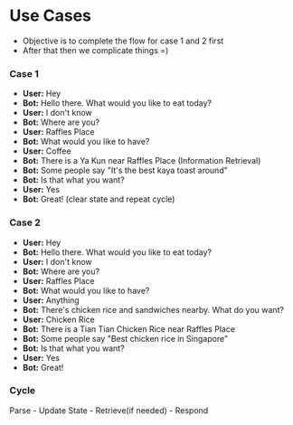 # Use Cases

* Objective is to complete the flow for case 1 and 2 first
* After that then we complicate things =)

### Case 1

* **User:** Hey
* **Bot:** Hello there. What would you like to eat today?
* **User:** I don't know
* **Bot:** Where are you?
* **User:** Raffles Place 
* **Bot:** What would you like to have?
* **User:** Coffee
* **Bot:** There is a Ya Kun near Raffles Place (Information Retrieval)
* **Bot:** Some people say "It's the best kaya toast around" 
* **Bot:** Is that what you want?
* **User:** Yes
* **Bot:** Great! (clear state and repeat cycle)

### Case 2
* **User:** Hey
* **Bot:** Hello there. What would you like to eat today?
* **User:** I don't know
* **Bot:** Where are you?
* **User:** Raffles Place 
* **Bot:** What would you like to have?
* **User:** Anything
* **Bot:** There's chicken rice and sandwiches nearby. What do you want?
* **User:** Chicken Rice 
* **Bot:** There is a Tian Tian Chicken Rice near Raffles Place
* **Bot:** Some people say "Best chicken rice in Singapore"
* **Bot:** Is that what you want?
* **User:** Yes
* **Bot:** Great!

### Cycle 
Parse - Update State - Retrieve(if needed) - Respond 